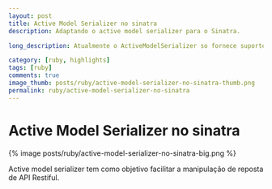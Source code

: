 ```yaml
---
layout: post
title: Active Model Serializer no sinatra
description: Adaptando o active model serializer para o Sinatra.

long_description: Atualmente o ActiveModelSerializer so fornece suporte para Rails. Neste post irei dar uma dica de como solucionar este problema para quando estiver utilizando o Sinatra. Esta solução é simples e rápida. Basta adicionar ao seu Gemfile a gem <a href='https://github.com/SauloSilva/sinatra-active-model-serializers/' target='_blank'>sinatra-active-model-serializers.</a>

category: [ruby, highlights]
tags: [ruby]
comments: true
image_thumb: posts/ruby/active-model-serializer-no-sinatra-thumb.png
permalink: ruby/active-model-serializer-no-sinatra
---
```


# Active Model Serializer no sinatra

{% image posts/ruby/active-model-serializer-no-sinatra-big.png %}

Active model serializer tem como objetivo facilitar a manipulação de reposta de API Restiful.